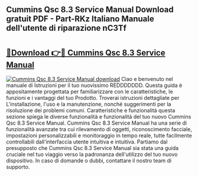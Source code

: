 ## Cummins Qsc 8.3 Service Manual Download gratuit PDF - Part-RKz Italiano Manuale dell'utente di riparazione nC3Tf

# <h2><a href="http://dffxna.blite.top/?on=Cummins+Qsc+8.3+Service+Manual">🔗Download 👉🔴 Cummins Qsc 8.3 Service Manual</a></h2>

[![Cummins Qsc 8.3 Service Manual download](https://i.imgur.com/lujVjoI.png)](http://dffxna.blite.top/?on=Cummins+Qsc+8.3+Service+Manual)
Ciao e benvenuto nel manuale di Istruzioni per il tuo nuovissimo REDDDDDDD. Questa guida è appositamente progettata per familiarizzare con le caratteristiche, le funzioni e i vantaggi del tuo Prodotto. Troverai istruzioni dettagliate per L'installazione, l'uso e la manutenzione, nonché suggerimenti per la risoluzione dei problemi comuni. Caratteristiche e funzionalità questa sezione spiega le diverse funzionalità e funzionalità del tuo nuovo Cummins Qsc 8.3 Service Manual. Cummins Qsc 8.3 Service Manual ha una serie di funzionalità avanzate tra cui rilevamento di oggetti, riconoscimento facciale, impostazioni personalizzabili e monitoraggio in tempo reale, tutte facilmente controllabili dall'interfaccia utente intuitiva e intuitiva. Partiamo dal presupposto che Cummins Qsc 8.3 Service Manual sia stata una guida cruciale nel tuo viaggio verso la padronanza dell'utilizzo del tuo nuovo dispositivo. In caso di domande o dubbi, contattare il nostro team di supporto.

